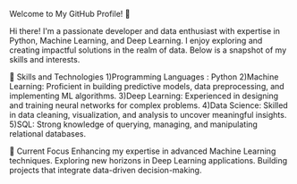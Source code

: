 Welcome to My GitHub Profile! 👋

Hi there! I'm a passionate developer and data enthusiast with expertise in Python, Machine Learning, and Deep Learning. I enjoy exploring and creating impactful solutions in the realm of data. Below is a snapshot of my skills and interests.

🚀 Skills and Technologies
1)Programming Languages : Python
2)Machine Learning: Proficient in building predictive models, data preprocessing, and implementing ML algorithms.
3)Deep Learning: Experienced in designing and training neural networks for complex problems.
4)Data Science: Skilled in data cleaning, visualization, and analysis to uncover meaningful insights.
5)SQL: Strong knowledge of querying, managing, and manipulating relational databases.

🌱 Current Focus
 Enhancing my expertise in advanced Machine Learning techniques.
 Exploring new horizons in Deep Learning applications.
 Building projects that integrate data-driven decision-making.

<!---
GCSLN/GCSLN is a ✨ special ✨ repository because its `README.md` (this file) appears on your GitHub profile.
You can click the Preview link to take a look at your changes.
--->
